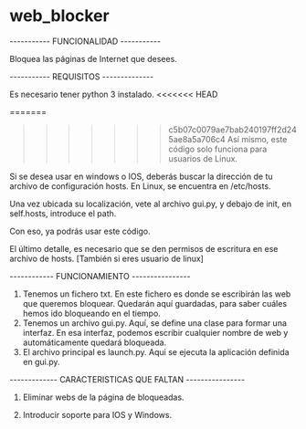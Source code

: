 # web_blocker

----------- FUNCIONALIDAD -----------

Bloquea las páginas de Internet que desees. 

----------- REQUISITOS --------------

Es necesario tener python 3 instalado. 
<<<<<<< HEAD

=======
>>>>>>> c5b07c0079ae7bab240197ff2d245ae8a5a706c4
Así mismo, este código solo funciona para usuarios de Linux.

Si se desea usar en windows o IOS, deberás buscar la dirección de tu archivo de configuración hosts. En Linux, se encuentra en /etc/hosts.

Una vez ubicada su localización, vete al archivo gui.py, y debajo de init, en self.hosts, introduce el path.

Con eso, ya podrás usar este código.

El último detalle, es necesario que se den permisos de escritura en ese archivo de hosts. [También si eres usuario de linux]


------------ FUNCIONAMIENTO ----------------


1. Tenemos un fichero txt. En este fichero es donde se escribirán las web que queremos bloquear. Quedarán aquí guardadas, para saber cuáles hemos ido bloqueando en el tiempo.
2. Tenemos un archivo gui.py. Aquí, se define una clase para formar una interfaz. En esa interfaz, podemos escribir cualquier nombre de web y automáticamente quedará bloqueada.
3. El archivo principal es launch.py. Aqui se ejecuta la aplicación definida en gui.py.


------------- CARACTERISTICAS QUE FALTAN ----------------

1. Eliminar webs de la página de bloqueadas.

2. Introducir soporte para IOS y Windows.

